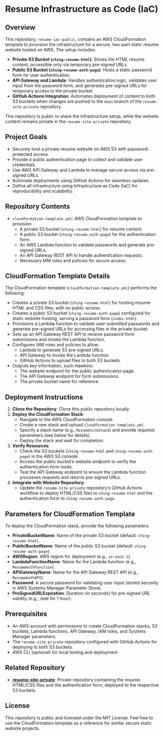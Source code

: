 # Resume Infrastructure as Code (IaC)

## Overview
This repository, `resume-iac-public`, contains an AWS CloudFormation template to provision the infrastructure for a secure, two-part static resume website hosted on AWS. The setup includes:

- **Private S3 Bucket (`ching-resume-html`)**: Stores the HTML resume content, accessible only via temporary pre-signed URLs.
- **Public S3 Bucket (`ching-resume-auth-page`)**: Hosts a static password form for user authentication.
- **API Gateway and Lambda**: Handles authentication logic, validates user input from the password form, and generates pre-signed URLs for temporary access to the private bucket.
- **GitHub Actions Integration**: Automates deployment of content to both S3 buckets when changes are pushed to the `main` branch of the `resume-site-private` repository.

This repository is public to share the infrastructure setup, while the website content remains private in the `resume-site-private` repository.

## Project Goals
- Securely host a private resume website on AWS S3 with password-protected access.
- Provide a public authentication page to collect and validate user credentials.
- Use AWS API Gateway and Lambda to manage secure access via pre-signed URLs.
- Automate deployments using GitHub Actions for seamless updates.
- Define all infrastructure using Infrastructure as Code (IaC) for reproducibility and scalability.

## Repository Contents
- `cloudformation-template.yml`: AWS CloudFormation template to provision:
  - A private S3 bucket (`ching-resume-html`) for resume content.
  - A public S3 bucket (`ching-resume-auth-page`) for the authentication form.
  - An AWS Lambda function to validate passwords and generate pre-signed URLs.
  - An API Gateway REST API to handle authentication requests.
  - Necessary IAM roles and policies for secure access.

## CloudFormation Template Details
The CloudFormation template (`cloudformation-template.yml`) performs the following:
- Creates a private S3 bucket (`ching-resume-html`) for hosting resume HTML and CSS files, with no public access.
- Creates a public S3 bucket (`ching-resume-auth-page`) configured for static website hosting, serving a password form (`index.html`).
- Provisions a Lambda function to validate user-submitted passwords and generate pre-signed URLs for accessing files in the private bucket.
- Sets up an API Gateway REST API to receive password form submissions and invoke the Lambda function.
- Configures IAM roles and policies to allow:
  - Lambda to generate S3 pre-signed URLs.
  - API Gateway to invoke the Lambda function.
  - GitHub Actions to upload files to both S3 buckets.
- Outputs key information, such Hawkins:
  - The website endpoint for the public authentication page.
  - The API Gateway endpoint for form submissions.
  - The private bucket name for reference.

## Deployment Instructions
1. **Clone the Repository**: Clone this public repository locally.
2. **Deploy the CloudFormation Stack**:
   - Navigate to the AWS CloudFormation console.
   - Create a new stack and upload `cloudformation-template.yml`.
   - Specify a stack name (e.g., `ResumeSiteStack`) and provide required parameters (see below for details).
   - Deploy the stack and wait for completion.
3. **Verify Resources**:
   - Check the S3 buckets (`ching-resume-html` and `ching-resume-auth-page`) in the AWS S3 console.
   - Access the public bucket’s website endpoint to verify the authentication form loads.
   - Test the API Gateway endpoint to ensure the Lambda function processes requests and returns pre-signed URLs.
4. **Integrate with Website Repository**:
   - Update the `resume-site-private` repository’s GitHub Actions workflow to deploy HTML/CSS files to `ching-resume-html` and the authentication form to `ching-resume-auth-page`.

## Parameters for CloudFormation Template
To deploy the CloudFormation stack, provide the following parameters:
- **PrivateBucketName**: Name of the private S3 bucket (default: `ching-resume-html`).
- **PublicBucketName**: Name of the public S3 bucket (default: `ching-resume-auth-page`).
- **AWSRegion**: AWS region for deployment (e.g., `us-east-1`).
- **LambdaFunctionName**: Name for the Lambda function (e.g., `ResumeAuthFunction`).
- **APIGatewayName**: Name for the API Gateway REST API (e.g., `ResumeAuthAPI`).
- **Password**: A secure password for validating user input (stored securely in AWS Systems Manager Parameter Store).
- **PreSignedURLExpiration**: Duration (in seconds) for pre-signed URL validity (e.g., `3600` for 1 hour).

## Prerequisites
- An AWS account with permissions to create CloudFormation stacks, S3 buckets, Lambda functions, API Gateway, IAM roles, and Systems Manager parameters.
- The `resume-site-private` repository configured with GitHub Actions for deploying to both S3 buckets.
- AWS CLI (optional) for local testing and deployment.

## Related Repository
- **[resume-site-private](https://github.com/zoe-chingyung/resume-site-private)**: Private repository containing the resume HTML/CSS files and the authentication form, deployed to the respective S3 buckets.

## License
This repository is public and licensed under the MIT License. Feel free to use the CloudFormation template as a reference for similar secure static website projects.